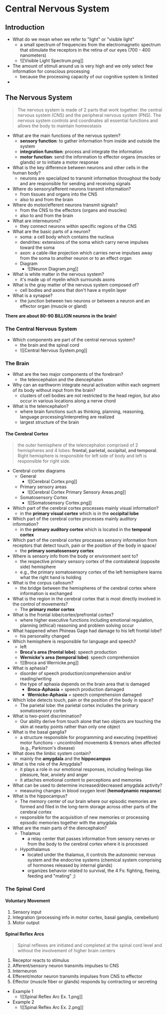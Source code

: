 # Central Nervous System
## Introduction
- What do we mean when we refer to "light" or "visible light"
	- a small spectrum of frequencies from the electromagnetic spectrum that stimulate the receptors in the retina of our eyes (700 - 400 nanometers)
	- ![[Visible Light Spectrum.png]]
- The amount of stimuli around us is very high and we only select few information for conscious processing
	- because the processing capacity of our cognitive system is limited
- 

## The Nervous System
> The nervous system is made of 2 parts that work together: the central nervous system (CNS) and the peripheral nervous system (PNS). The nervous system controls and coordinates all essential functions and allows the body to maintain homeostasis
- What are the main functions of the nervous system?
	- **sensory function**: to gather information from inside and outside the system
	- **integration function**: process and integrate the information
	- **motor function**: send the information to effector organs (muscles or glands) or to initiate a motor response
- What is the key difference between neurons and other cells in the human body?
	- neurons are specialized to transmit information throughout the body and are responsible for sending and receiving signals
- Where do sensory/afferent neurons transmit information?
	- from tissues and organs into the CNS
	- also to and from the brain
- Where do motor/efferent neurons transmit signals?
	- from the CNS to the effectors (organs and muscles)
	- also to and from the brain
- What are interneurons?
	- they connect neurons within specific regions of the CNS
- What are the basic parts of a neuron?
	- soma: a cell body which contains the nucleus
	- dendrites: extensions of the soma which carry nerve impulses toward the soma
	- axon: a cable-like projection which carries nerve impulses away from the soma to another neuron or to an effect organ
	- Diagram
		- ![[Neuron Diagram.png]]
- What is white matter in the nervous system?
	- it's made up of myelin which surrounds axons
- What is the gray matter of the nervous system composed of?
	- cell bodies and axons that don't have a myelin layer
- What is a synapse?
	- the junction between two neurons or between a neuron and an effector organ (muscle or gland)

**There are about 80-90 BILLION neurons in the brain!**

### The Central Nervous System
- Which components are part of the central nervous system?
	- the brain and the spinal cord
	- ![[Central Nervous System.png]]

### The Brain
- What are the two major components of the forebrain?
	- the telencephalon and the diencephalon
- Why can an earthworm integrate neural activation within each segment of its body without input from the brain?
	- clusters of cell bodies are not restricted to the head region, but also occur in various locations along a nerve chord
- What is the telencephalon?
	- where brain functions such as thinking, planning, reasoning, language processing/interpreting are realized
	- largest structure of the brain

#### The Cerebral Cortex
> the outer hemisphere of the telencephalon comprised of 2 hemispheres and 4 lobes: **frontal, parietal, occipital, and temporal**. Right hemisphere is responsible for left side of body and left is responsible for right side.

- Cerebral cortex diagrams
	- General
		- ![[Cerebral Cortex.png]]
	- Primary sensory areas
		- ![[Cerebral Cortex Primary Sensory Areas.png]]
	- Somatosensory Cortex
		- ![[Somatosensory Cortex.png]]
- Which part of the cerebral cortex processes mainly visual information?
	- in the **primary visual cortex** which is in the **occipital lobe**
- Which part of the cerebral cortex processes mainly auditory information?
	- in the **primary auditory cortex** which is located in the **temporal cortex**
- Which part of the cerebral cortex processes sensory information from receptors that detect touch, pain or the position of the body in space/
	- the **primary somatosensory cortex**
- Where is sensory info from the body or environment sent to?
	- the respective primary sensory cortex of the contralateral (opposite side) hemisphere
	- e.g., the primary somatosensory cortex of the left hemisphere learns what the right hand is holding
- What is the corpus callosum?
	- the bridge between the hemispheres of the cerebral cortex where information is exchanged
- What is the region in the cerebral cortex that is most directly involved in the control of movements?
	- The **primary motor cortex**
- What is the frontal lobe/cortex/prefrontal cortex?
	- where higher executive functions including emotional regulation, planning (ethical) reasoning and problem solving occur
- What happened when Phineas Gage had damage to his left frontal lobe?
	- his personality changed
- Which hemisphere is responsible for language and speech?
	- left
	- **Broca's area (frontal lobe)**: speech production
	- **Wernicke's area (temporal lobe)**: speech comprehension
	- ![[Broca and Wernicke.png]]
- What is aphasia?
	- disorder of speech production/comprehension and/or reading/writing
	- the type of aphasia depends on the brain area that is damaged
		- **Broca-Aphasia** = speech production damaged
		- **Wernicke-Aphasia** = speech comprehension damaged
- Which lobe detects touch, pain or the position of the body in space?
	- The parietal lobe: the parietal cortex includes the primary somatosensory cortex
- What is two-point discrimination?
	- Our ability derive from touch alone that two objects are touching the skin at nearby points rather than only one object
- What is the basal ganglia?
	- a structure responsible for programming and executing (repetitive) motor functions - uncontrolled movements & tremors when affected (e.g., Parkinson's disease)
- What does the limbic system contain?
	- mainly the **amygdala** and the **hippocampus**
- What is the role of the Amygdala?
	- it plays a role in our emotional responses, including feelings like pleasure, fear, anxiety and anger
	- it attaches emotional content to perceptions and memories
- What can be used to determine increased/decreased amygdala activity?
	- measuring changes in blood oxygen level (**hemodynamic response**)
- What is the hippocampus?
	- The memory center of our brain where our episodic memories are formed and filed in the long-term storage across other parts of the cerebral cortex
	- responsible for the acquisition of new memories or processing episodic memories together with the amygdala
- What are the main parts of the diencephalon?
	- Thalamus	
		- a relay center that passes information from sensory nerves or from the body to the cerebral cortex where it is processed
	- Hypothalamus
		- located under the thalamus, it controls the autonomic nervous system and the endocrine systems (chemical system comprising of hormones released by internal glands)
		- organizes behavior related to survival, the 4 Fs: fighting, fleeing, feeding and "mating" ;)
### The Spinal Cord
#### Voluntary Movement
1. Sensory input
2. Integration (processing info in motor cortex, basal ganglia, cerebellum)
3. Motor output
#### Spinal Reflex Arcs
> Spinal reflexes are initiated and completed at the spinal cord level and without the involvement of higher brain centers
1. Receptor reacts to stimulus
2. Afferent/sensory neuron transmits impulses to CNS
3. Interneuron
4. Efferent/motor neuron transmits impulses from CNS to effector
5. Effector (muscle fiber or glands) responds by contracting or secreting

- Example 1
	- ![[Spinal Reflex Arc Ex. 1.png]]
- Example 2
	- ![[Spinal Reflex Arc Ex. 2.png]]